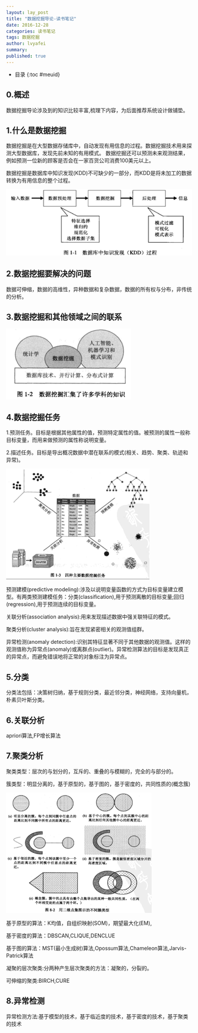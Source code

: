 ```yaml
---
layout: lay_post
title: "数据挖掘导论-读书笔记"
date: 2016-12-28
categories: 读书笔记
tags: 数据挖掘
author: lvyafei
summary:
published: true
---
```


* 目录
{:toc #meuid}

## 0.概述

数据挖掘导论涉及到的知识比较丰富,梳理下内容，为后面推荐系统设计做铺垫。
<!-- more -->

## 1.什么是数据挖掘

数据挖掘是在大型数据存储库中，自动发现有用信息的过程。数据挖掘技术用来探测大型数据库，发现先前未知的有用模式。
数据挖掘还可以预测未来观测结果，例如预测一位新的顾客是否会在一家百货公司消费100美元以上。

数据挖掘是数据库中知识发现(KDD)不可缺少的一部分，而KDD是将未加工的数据转换为有用信息的整个过程。

![知识发现](/images/数据挖掘/知识发现.png)

## 2.数据挖掘要解决的问题

数据可伸缩，数据的高维性，异种数据和复杂数据，数据的所有权与分布，非传统的分析。

## 3.数据挖掘和其他领域之间的联系

![领域知识](/images/数据挖掘/领域知识.png)

## 4.数据挖掘任务

1.预测任务。目标是根据其他属性的值，预测特定属性的值。被预测的属性一般称目标变量，而用来做预测的属性称说明变量。

2.描述任务。目标是导出概况数据中潜在联系的模式(相关、趋势、聚类、轨迹和异常)。

![挖掘任务](/images/数据挖掘/挖掘任务.png)

预测建模(predictive modeling):涉及以说明变量函数的方式为目标变量建立模型。有两类预测建模任务：分类(classification),用于预测离散的目标变量;回归(regression),用于预测连续的目标变量。

关联分析(association analysis):用来发现描述数据中强关联特征的模式。

聚类分析(cluster analysis):旨在发现紧密相关的观测值组群。

异常检测(anomaly detection):识别其特征显著不同于其他数据的观测值。这样的观测值称为异常点(anomaly)或离群点(outlier)。异常检测算法的目标是发现真正的异常点，而避免错误地将正常的对象标注为异常点。

## 5.分类

分类法包括：决策树归纳，基于规则分类，最近邻分类，神经网络，支持向量机，朴素贝叶斯分类。

## 6.关联分析

apriori算法,FP增长算法

## 7.聚类分析

聚类类型：层次的与划分的，互斥的、重叠的与模糊的，完全的与部分的。

簇类型：明显分离的，基于原型的，基于图的，基于密度的，共同性质的(概念簇)

![聚类分析](/images/数据挖掘/聚类分析.png)

基于原型的算法：K均值，自组织映射(SOM)，期望最大化(EM),

基于密度的算法：DBSCAN,CLIQUE,DENCLUE

基于图的算法：MST(最小生成树)算法,Opossum算法,Chameleon算法,Jarvis-Patrick算法

凝聚的层次聚类:分两种产生层次聚类的方法：凝聚的，分裂的。

可伸缩的聚类:BIRCH,CURE

## 8.异常检测

异常检测方法:基于模型的技术，基于临近度的技术，基于密度的技术，基于聚类的技术